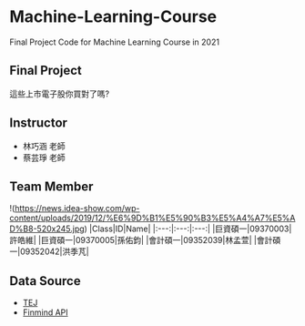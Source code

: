 # Machine-Learning-Course
Final Project Code for Machine Learning Course in 2021 

## Final Project
這些上市電子股你買對了嗎?

## Instructor
* 林巧涵 老師
* 蔡芸琤 老師

## Team Member
!(https://news.idea-show.com/wp-content/uploads/2019/12/%E6%9D%B1%E5%90%B3%E5%A4%A7%E5%AD%B8-520x245.jpg)
|Class|ID|Name|
|:---:|:---:|:---:|
|巨資碩一|09370003|許皓維|
|巨資碩一|09370005|孫佑鈞|
|會計碩一|09352039|林孟萱|
|會計碩一|09352042|洪季芃|

## Data Source
* [TEJ](https://www.tej.com.tw/)
* [Finmind API](https://finmindtrade.com/analysis/#/data/api)

